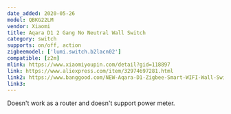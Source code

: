 ```yaml
---
date_added: 2020-05-26
model: QBKG22LM
vendor: Xiaomi
title: Aqara D1 2 Gang No Neutral Wall Switch 
category: switch
supports: on/off, action
zigbeemodel: ['lumi.switch.b2lacn02']
compatible: [z2m]
mlink: https://www.xiaomiyoupin.com/detail?gid=118897
link: https://www.aliexpress.com/item/32974697281.html
link2: https://www.banggood.com/NEW-Aqara-D1-Zigbee-Smart-WIFI-Wall-Switch-1-or-2-or-3-Gang-LIVE-or-NEUTRAL-LINE-Xiaomi-Mijia-APP-Remote-Controller-p-1644324.html
link3: 
---
```


Doesn't work as a router and doesn't support power meter.
